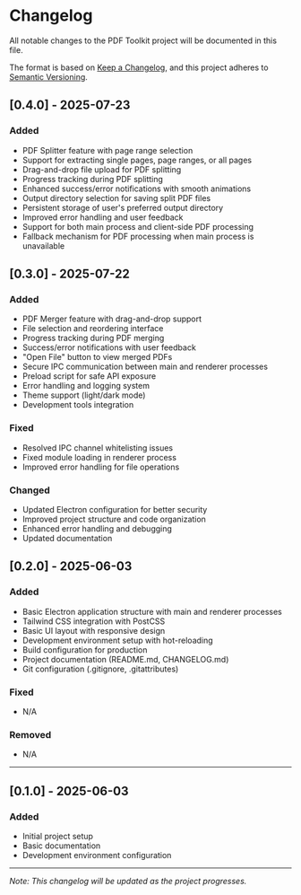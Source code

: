 # Changelog

All notable changes to the PDF Toolkit project will be documented in this file.

The format is based on [Keep a Changelog](https://keepachangelog.com/en/1.0.0/),
and this project adheres to [Semantic Versioning](https://semver.org/spec/v2.0.0.html).

## [0.4.0] - 2025-07-23
### Added
- PDF Splitter feature with page range selection
- Support for extracting single pages, page ranges, or all pages
- Drag-and-drop file upload for PDF splitting
- Progress tracking during PDF splitting
- Enhanced success/error notifications with smooth animations
- Output directory selection for saving split PDF files
- Persistent storage of user's preferred output directory
- Improved error handling and user feedback
- Support for both main process and client-side PDF processing
- Fallback mechanism for PDF processing when main process is unavailable

## [0.3.0] - 2025-07-22
### Added
- PDF Merger feature with drag-and-drop support
- File selection and reordering interface
- Progress tracking during PDF merging
- Success/error notifications with user feedback
- "Open File" button to view merged PDFs
- Secure IPC communication between main and renderer processes
- Preload script for safe API exposure
- Error handling and logging system
- Theme support (light/dark mode)
- Development tools integration

### Fixed
- Resolved IPC channel whitelisting issues
- Fixed module loading in renderer process
- Improved error handling for file operations

### Changed
- Updated Electron configuration for better security
- Improved project structure and code organization
- Enhanced error handling and debugging
- Updated documentation

## [0.2.0] - 2025-06-03
### Added
- Basic Electron application structure with main and renderer processes
- Tailwind CSS integration with PostCSS
- Basic UI layout with responsive design
- Development environment setup with hot-reloading
- Build configuration for production
- Project documentation (README.md, CHANGELOG.md)
- Git configuration (.gitignore, .gitattributes)

### Fixed
- N/A

### Removed
- N/A

---
## [0.1.0] - 2025-06-03
### Added
- Initial project setup
- Basic documentation
- Development environment configuration

---
*Note: This changelog will be updated as the project progresses.*
